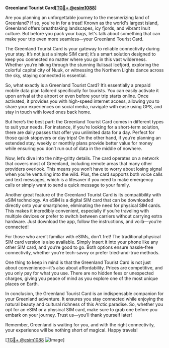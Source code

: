 **Greenland Tourist Card[[TG💪+ @esim1088](https://t.me/s/esim1088)]**

Are you planning an unforgettable journey to the mesmerizing land of Greenland? If so, you're in for a treat! Known as the world's largest island, Greenland offers breathtaking landscapes, icy fjords, and vibrant Inuit culture. But before you pack your bags, let's talk about something that can make your trip even more seamless—your Greenland Tourist Card.

The Greenland Tourist Card is your gateway to reliable connectivity during your stay. It’s not just a simple SIM card; it’s a smart solution designed to keep you connected no matter where you go in this vast wilderness. Whether you’re hiking through the stunning Ilulissat Icefjord, exploring the colorful capital city of Nuuk, or witnessing the Northern Lights dance across the sky, staying connected is essential.

So, what exactly is a Greenland Tourist Card? It’s essentially a prepaid mobile data plan tailored specifically for tourists. You can easily activate it upon arrival at the airport or even before your trip starts online. Once activated, it provides you with high-speed internet access, allowing you to share your experiences on social media, navigate with ease using GPS, and stay in touch with loved ones back home.

But here’s the best part: the Greenland Tourist Card comes in different types to suit your needs. For instance, if you’re looking for a short-term solution, there are daily passes that offer you unlimited data for a day. Perfect for those quick stopovers or day trips! On the other hand, if you’re planning an extended stay, weekly or monthly plans provide better value for money while ensuring you don’t run out of data in the middle of nowhere.

Now, let’s dive into the nitty-gritty details. The card operates on a network that covers most of Greenland, including remote areas that many other providers overlook. This means you won’t have to worry about losing signal when you’re venturing into the wild. Plus, the card supports both voice calls and text messages, which is a lifesaver if you need to make emergency calls or simply want to send a quick message to your family.

Another great feature of the Greenland Tourist Card is its compatibility with eSIM technology. An eSIM is a digital SIM card that can be downloaded directly onto your smartphone, eliminating the need for physical SIM cards. This makes it incredibly convenient, especially if you’re traveling with multiple devices or prefer to switch between carriers without carrying extra hardware. Just download the app, follow the instructions, and voilà—you’re connected!

For those who aren’t familiar with eSIMs, don’t fret! The traditional physical SIM card version is also available. Simply insert it into your phone like any other SIM card, and you’re good to go. Both options ensure hassle-free connectivity, whether you’re tech-savvy or prefer tried-and-true methods.

One thing to keep in mind is that the Greenland Tourist Card is not just about convenience—it’s also about affordability. Prices are competitive, and you only pay for what you use. There are no hidden fees or unexpected charges, giving you peace of mind as you explore one of the most unique places on Earth.

In conclusion, the Greenland Tourist Card is an indispensable companion for your Greenland adventure. It ensures you stay connected while enjoying the natural beauty and cultural richness of this Arctic paradise. So, whether you opt for an eSIM or a physical SIM card, make sure to grab one before you embark on your journey. Trust us—you’ll thank yourself later!

Remember, Greenland is waiting for you, and with the right connectivity, your experience will be nothing short of magical. Happy travels!

[[TG💪+ @esim1088](https://t.me/s/esim1088) ![Image](https://i.postimg.cc/Y0z9fWf4/image.png)]